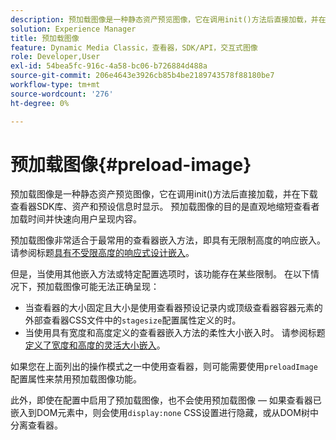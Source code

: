 ```yaml
---
description: 预加载图像是一种静态资产预览图像，它在调用init()方法后直接加载，并在下载查看器SDK库、资产和预设信息时显示。 预加载图像的目的是直观地缩短查看者加载时间并快速向用户呈现内容。
solution: Experience Manager
title: 预加载图像
feature: Dynamic Media Classic，查看器，SDK/API，交互式图像
role: Developer,User
exl-id: 54bea5fc-916c-4a58-bc06-b726884d488a
source-git-commit: 206e4643e3926cb85b4be2189743578f88180be7
workflow-type: tm+mt
source-wordcount: '276'
ht-degree: 0%

---
```


# 预加载图像{#preload-image}

预加载图像是一种静态资产预览图像，它在调用init()方法后直接加载，并在下载查看器SDK库、资产和预设信息时显示。 预加载图像的目的是直观地缩短查看者加载时间并快速向用户呈现内容。

预加载图像非常适合于最常用的查看器嵌入方法，即具有无限制高度的响应嵌入。 请参阅标题[具有不受限高度的响应式设计嵌入](../../c-html5-aem-asset-viewers/c-html5-aem-interactive-images/c-html5-aem-interactive-images.md#section-6bb5d3c502544ad18a58eafe12a13435)。

但是，当使用其他嵌入方法或特定配置选项时，该功能存在某些限制。 在以下情况下，预加载图像可能无法正确呈现：

* 当查看器的大小固定且大小是使用查看器预设记录内或顶级查看器容器元素的外部查看器CSS文件中的`stagesize`配置属性定义的时。
* 当使用具有宽度和高度定义的查看器嵌入方法的柔性大小嵌入时。 请参阅标题[定义了宽度和高度的灵活大小嵌入](../../c-html5-aem-asset-viewers/c-html5-aem-interactive-images/c-html5-aem-interactive-images.md#section-6bb5d3c502544ad18a58eafe12a13435)。

如果您在上面列出的操作模式之一中使用查看器，则可能需要使用`preloadImage`配置属性来禁用预加载图像功能。

此外，即使在配置中启用了预加载图像，也不会使用预加载图像 — 如果查看器已嵌入到DOM元素中，则会使用`display:none` CSS设置进行隐藏，或从DOM树中分离查看器。
